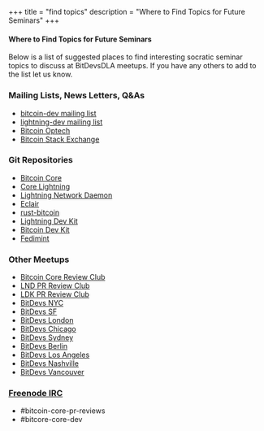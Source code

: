 +++
title = "find topics"
description = "Where to Find Topics for Future Seminars"
+++

#### Where to Find Topics for Future Seminars

Below is a list of suggested places to find interesting socratic seminar topics to discuss at
BitDevsDLA meetups. If you have any others to add to the list let us know.

### Mailing Lists, News Letters, Q&As

- [bitcoin-dev mailing list](https://lists.linuxfoundation.org/mailman/listinfo/bitcoin-dev)
- [lightning-dev mailing list](https://lists.linuxfoundation.org/mailman/listinfo/lightning-dev)
- [Bitcoin Optech](https://bitcoinops.org/)
- [Bitcoin Stack Exchange](https://bitcoin.stackexchange.com/)

### Git Repositories

- [Bitcoin Core](https://github.com/bitcoin/bitcoin)
- [Core Lightning](https://github.com/ElementsProject/lightning)
- [Lightning Network Daemon](https://github.com/lightningnetwork/lnd)
- [Eclair](https://github.com/ACINQ/eclair)
- [rust-bitcoin](https://github.com/rust-bitcoin)
- [Lightning Dev Kit](https://github.com/orgs/lightningdevkit)
- [Bitcoin Dev Kit](https://github.com/bitcoindevkit)
- [Fedimint](https://github.com/fedimint)

### Other Meetups

- [Bitcoin Core Review Club](https://bitcoincore.reviews/)
- [LND PR Review Club](https://lnd.reviews/)
- [LDK PR Review Club](https://ldk.reviews/)
- [BitDevs NYC](https://bitdevs.org)
- [BitDevs SF](https://www.sfbitcoindevs.org/)
- [BitDevs London](https://www.meetup.com/London-Bitcoin-Devs/)
- [BitDevs Chicago](http://chibitdevs.org/)
- [BitDevs Sydney](https://www.meetup.com/Bitcoin_Sydney/)
- [BitDevs Berlin](https://bitdevs.berlin/)
- [BitDevs Los Angeles](https://bitdevsla.org)
- [BitDevs Nashville](https://nashbitdevs.org/)
- [BitDevs Vancouver](https://bitdevs.ca/)

### [Freenode IRC](https://freenode.net/)

- #bitcoin-core-pr-reviews
- #bitcore-core-dev
